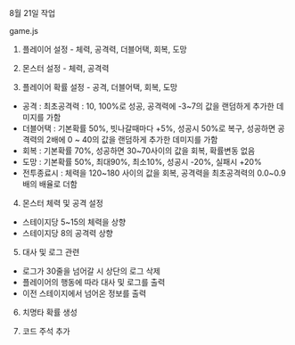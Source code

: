 8월 21일 작업

game.js

1. 플레이어 설정 - 체력, 공격력, 더블어택, 회복, 도망

2. 몬스터 설정 - 체력, 공격력

3. 플레이어 확률 설정 - 공격, 더블어택, 회복, 도망
 - 공격 : 최초공격력 : 10, 100%로 성공, 공격력에 -3~7의 값을 랜덤하게 추가한 데미지를 가함
 - 더블어택 : 기본확률 50%, 빗나갈때마다 +5%, 성공시 50%로 복구, 성공하면 공격력의 2배에 0 ~ 40의 값을 랜덤하게 추가한 데미지를 가함
 - 회복 : 기본확률 70%, 성공하면 30~70사이의 값을 회복, 확률변동 없음
 - 도망 : 기본확률 50%, 최대90%, 최소10%, 성공시 -20%, 실패시 +20%
 - 전투종료시 : 체력을 120~180 사이의 값을 회복, 공격력을 최초공격력의 0.0~0.9배의 배율로 더함

4. 몬스터 체력 및 공격 설정
 - 스테이지당 5~15의 체력을 상향
 - 스테이지당 8의 공격력 상향


5. 대사 및 로그 관련
 - 로그가 30줄을 넘어갈 시 상단의 로그 삭제
 - 플레이어의 행동에 따라 대사 및 로그를 출력
 - 이전 스테이지에서 넘어온 정보를 출력

 6. 치명타 확률 생성

 7. 코드 주석 추가